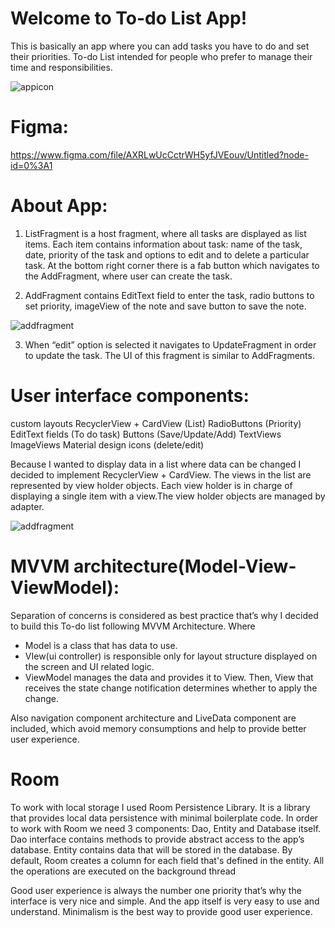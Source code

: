 # Welcome to To-do List App!

This is basically an app where you can add tasks you have to do and set their priorities.
To-do List intended for people who prefer to manage their time and responsibilities.

![appicon](https://i.imgur.com/PCGB1HS.png)

# Figma:
  https://www.figma.com/file/AXRLwUcCctrWH5yfJVEouv/Untitled?node-id=0%3A1
# About App:

1) ListFragment is a host fragment, where all tasks are displayed as list items. Each item contains information about task: name of the task, date, priority of the task and options to edit and to delete a particular task. At the bottom right corner there is a fab button which navigates to the AddFragment, where user can create the task.

2) AddFragment contains EditText field to enter the task, radio buttons to set priority, imageView of the note and save button to save the note.

![addfragment](https://i.imgur.com/AZFn2vm.png)

3) When “edit” option is selected it navigates to UpdateFragment in order to update the task. The UI of this fragment is similar to AddFragments.

# User interface components:
custom layouts
RecyclerView + CardView (List)
RadioButtons (Priority)
EditText fields (To do task)
Buttons (Save/Update/Add)
TextViews
ImageViews
Material design icons (delete/edit)

Because I wanted to display data in a list where data can be changed I decided to implement RecyclerView + CardView. The views in the list are represented by view holder objects. Each view holder is in charge of displaying a single item with a view.The view holder objects are managed by adapter.

![addfragment](https://i.imgur.com/Im7Bd7L.png)

# MVVM architecture(Model-View-ViewModel):
 Separation of concerns is considered as best practice that’s why I decided to build this To-do list following MVVM Architecture.
Where
- Model is a class that has data to use.
- VIew(ui controller) is responsible only for layout structure displayed on the screen and UI related logic.
- ViewModel manages the data and provides it to View. Then, View that receives the state change notification determines whether to apply the change.

Also navigation component architecture and LiveData component  are included, which avoid memory consumptions and help to provide better user experience.

# Room
To work with local storage I used Room Persistence Library. It is a library that provides local data persistence with minimal boilerplate code. In order to work with Room we need 3 components: Dao, Entity and Database itself.
Dao interface contains methods to provide abstract access to the app’s database.
Entity contains data that will be stored in the database. By default, Room creates a column for each field that's defined in the entity.
All the operations are executed on the background thread

Good user experience is always the number one priority that’s why the interface is very nice and simple. And the app itself is very easy to use and understand. Minimalism is the best way to provide good user experience.
